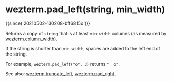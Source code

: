 # wezterm.pad_left(string, min_width)

{{since('20210502-130208-bff6815d')}}

Returns a copy of `string` that is at least `min_width` columns
(as measured by [wezterm.column_width](column_width.md)).

If the string is shorter than `min_width`, spaces are added to
the left end of the string.

For example, `wezterm.pad_left("o", 3)` returns `"  o"`.

See also: [wezterm.truncate_left](truncate_left.md), [wezterm.pad_right](pad_right.md).


